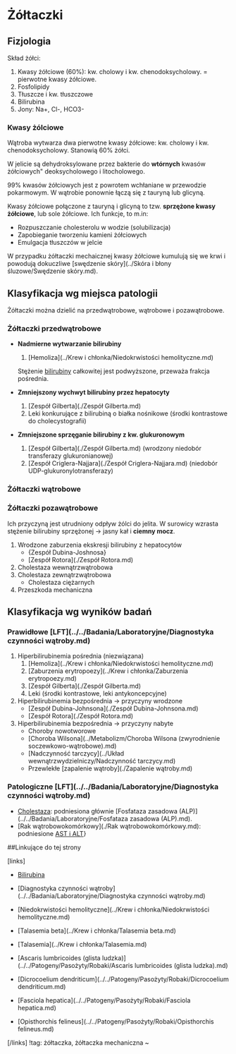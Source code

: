 # Żółtaczki

## Fizjologia

Skład żółci:

1. Kwasy żółciowe (60%): kw. cholowy i kw. chenodoksycholowy. = pierwotne kwasy żółciowe.
2. Fosfolipidy
3. Tłuszcze i kw. tłuszczowe
4. Bilirubina
5. Jony: Na+, Cl-, HCO3-




### Kwasy żólciowe

Wątroba wytwarza dwa pierwotne kwasy żółciowe: kw. cholowy i kw. chenodoksycholowy. Stanowią 60% żółci.

W jelicie są dehydroksylowane przez bakterie do **wtórnych** kwasów żółciowych" deoksycholowego i litocholowego.

99% kwasów żółciowych jest z powrotem wchłaniane w przewodzie pokarmowym. W wątrobie ponownie łączą się z tauryną lub glicyną. 

Kwasy żółciowe połączone z tauryną i glicyną to tzw. **sprzężone kwasy żółciowe**, lub sole żółciowe. Ich funkcje, to m.in:

- Rozpuszczanie cholesterolu w wodzie (solubilizacja)
- Zapobieganie tworzeniu kamieni żółciowych
- Emulgacja tłuszczów w jelcie

W przypadku żółtaczki mechaicznej kwasy żółciowe kumulują się we krwi i powodują dokuczliwe [swędzenie skóry](../Skóra i błony śluzowe/Swędzenie skóry.md).



## Klasyfikacja wg miejsca patologii

Żółtaczki można dzielić na przedwątrobowe, wątrobowe i pozawątrobowe.



### Żółtaczki przedwątrobowe

- **Nadmierne wytwarzanie bilirubiny**

  1. [Hemoliza](../Krew i chłonka/Niedokrwistości hemolityczne.md)

  Stężenie [bilirubiny](../../Badania/Laboratoryjne/Bilirubina.md) całkowitej jest podwyższone, przeważa frakcja pośrednia.

- **Zmniejszony wychwyt bilirubiny przez hepatocyty**

  1. [Zespół Gilberta](./Zespół Gilberta.md)
  2. Leki konkurujące z bilirubiną o białka nośnikowe (środki kontrastowe do cholecystografii)

- **Zmniejszone sprzęganie bilirubiny z kw. glukuronowym**

  1. [Zespół Gilberta](./Zespół Gilberta.md) (wrodzony niedobór transferazy glukuronianowej)
  2. [Zespół Criglera-Najjara](./Zespół Criglera-Najjara.md) (niedobór UDP-glukuronylotransferazy)



### Żółtaczki wątrobowe



### Żółtaczki pozawątrobowe

Ich przyczyną jest utrudniony odpływ żólci do jelita. W surowicy wzrasta stężenie bilirubiny sprzężonej → jasny kał i **ciemny mocz**.

1. Wrodzone zaburzenia ekskresji bilirubiny z hepatocytów
   - {Zespół Dubina-Joshnosa}
   - [Zespół Rotora](./Zespół Rotora.md)
2. Cholestaza wewnątrzwątrobowa
3. Cholestaza zewnątrzwątrobowa
   - Cholestaza ciężarnych
4. Przeszkoda mechaniczna



## Klasyfikacja wg wyników badań

### Prawidłowe [LFT](../../Badania/Laboratoryjne/Diagnostyka czynności wątroby.md)

1. Hiperbilirubinemia pośrednia (niezwiązana)
   1. [Hemoliza](../Krew i chłonka/Niedokrwistości hemolityczne.md)
   2. [Zaburzenia erytropoezy](../Krew i chłonka/Zaburzenia erytropoezy.md)
   3. [Zespół Gilberta](./Zespół Gilberta.md)
   4. Leki (środki kontrastowe, leki antykoncepcyjne)
2. Hiperbilirubinemia bezpośrednia → przyczyny wrodzone
   - [Zespół Dubina-Johnsona](./Zespół Dubina-Johnsona.md)
   - [Zespół Rotora](./Zespół Rotora.md)
3. Hiperbilirubinemia bezpośrednia → przyczyny nabyte
   - Choroby nowotworowe
   - [Choroba Wilsona](../Metabolizm/Choroba Wilsona (zwyrodnienie soczewkowo-wątrobowe).md)
   - [Nadczynność tarczycy](../Układ wewnątrzwydzielniczy/Nadczynność tarczycy.md)
   - Przewlekłe [zapalenie wątroby](./Zapalenie wątroby.md)



### Patologiczne [LFT](../../Badania/Laboratoryjne/Diagnostyka czynności wątroby.md)

- [Cholestaza](./Cholestaza.md): podniesiona głównie [Fosfataza zasadowa (ALP)](../../Badania/Laboratoryjne/Fosfataza zasadowa (ALP).md).
- [Rak wątrobowokomórkowy](./Rak wątrobowokomórkowy.md): podniesione [AST i ALT](../../Badania/Laboratoryjne/Aminotransferazy.md)}



##Linkujące do tej strony

[links]

- [Bilirubina](../../Badania/Laboratoryjne/Bilirubina.md)

- [Diagnostyka czynności wątroby](../../Badania/Laboratoryjne/Diagnostyka czynności wątroby.md)

- [Niedokrwistości hemolityczne](../Krew i chłonka/Niedokrwistości hemolityczne.md)

- [Talasemia beta](../Krew i chłonka/Talasemia beta.md)

- [Talasemia](../Krew i chłonka/Talasemia.md)

- [Ascaris lumbricoides (glista ludzka)](../../Patogeny/Pasożyty/Robaki/Ascaris lumbricoides (glista ludzka).md)

- [Dicrocoelium dendriticum](../../Patogeny/Pasożyty/Robaki/Dicrocoelium dendriticum.md)

- [Fasciola hepatica](../../Patogeny/Pasożyty/Robaki/Fasciola hepatica.md)

- [Opisthorchis felineus](../../Patogeny/Pasożyty/Robaki/Opisthorchis felineus.md)


[/links]
!tag: żółtaczka, żółtaczka mechaniczna
~

